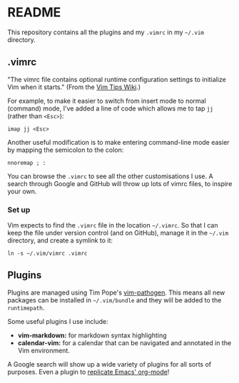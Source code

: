 # README

This repository contains all the plugins and my `.vimrc` in my `~/.vim` directory.

## .vimrc

"The vimrc file contains optional runtime configuration settings to initialize Vim when it starts." (From the [Vim Tips Wiki](http://vim.wikia.com/wiki/Open_vimrc_file).) 

For example, to make it easier to switch from insert mode to normal (command) mode, I've added a line of code which allows me to tap `jj` (rather than `<Esc>`):

```
imap jj <Esc>
```

Another useful modification is to make entering command-line mode easier by mapping the semicolon to the colon:

```
nnoremap ; :
```

You can browse the `.vimrc` to see all the other customisations I use. A search through Google and GitHub will throw up lots of vimrc files, to inspire your own.

### Set up

Vim expects to find the `.vimrc` file in the location `~/.vimrc`. So that I can keep the file under version control (and on GitHub), manage it in the `~/.vim` directory, and create a symlink to it:

```
ln -s ~/.vim/vimrc .vimrc
```

## Plugins

Plugins are managed using Tim Pope's [vim-pathogen](https://github.com/tpope/vim-pathogen). This means all new packages can be installed in `~/.vim/bundle` and they will be added to the `runtimepath`.

Some useful plugins I use include:

* **vim-markdown:** for markdown syntax highlighting
* **calendar-vim:** for a calendar that can be navigated and annotated in the Vim environment.

A Google search will show up a wide variety of plugins for all sorts of purposes. Even a plugin to [replicate Emacs' org-mode](https://github.com/jceb/vim-orgmode)!
